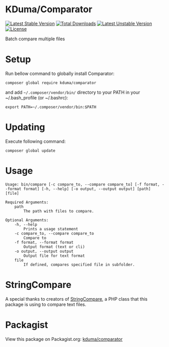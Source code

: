 # KDuma/Comparator
[![Latest Stable Version](https://poser.pugx.org/kduma/comparator/v/stable.svg)](https://packagist.org/packages/kduma/comparator)
[![Total Downloads](https://poser.pugx.org/kduma/comparator/downloads.svg)](https://packagist.org/packages/kduma/comparator)
[![Latest Unstable Version](https://poser.pugx.org/kduma/comparator/v/unstable.svg)](https://packagist.org/packages/kduma/comparator)
[![License](https://poser.pugx.org/kduma/comparator/license.svg)](https://packagist.org/packages/kduma/comparator)

Batch compare multiple files

# Setup
Run bellow command to globally install Comparator:

    composer global require kduma/comparator
    
and add `~/.composer/vendor/bin/` directory to your PATH in your ~/.bash_profile (or ~/.bashrc):
	
	export PATH=~/.composer/vendor/bin:$PATH

# Updating
Execute following command:

    composer global update

# Usage

    Usage: bin/compare [-c compare_to, --compare compare_to] [-f format, --format format] [-h, --help] [-o output, --output output] [path] [file]

    Required Arguments:
    	path
    		The path with files to compare.

    Optional Arguments:
    	-h, --help
    		Prints a usage statement
    	-c compare_to, --compare compare_to
    		Compare to
    	-f format, --format format
    		Output format (text or cli)
    	-o output, --output output
    		Output file for text format
    	file
    		If defined, compares specified file in subfolder.

# StringCompare
A special thanks to creators of [StringCompare](https://github.com/akalongman/php-string-compare), a PHP class that this package is using to compare text files.

# Packagist
View this package on Packagist.org: [kduma/comparator](https://packagist.org/packages/kduma/comparator)